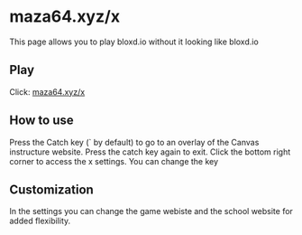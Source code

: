 # maza64.xyz/x

This page allows you to play bloxd.io
without it looking like bloxd.io

## Play

Click: [maza64.xyz/x](https://maza64.xyz/x)

## How to use

Press the Catch key (` by default) to go to an overlay of the Canvas
instructure website. Press the catch key again to exit.
Click the bottom right corner to access the
x settings. You can change the key 

## Customization

In the settings you can change the game webiste and the school website
for added flexibility.